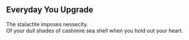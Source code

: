 Everyday You Upgrade
--------------------
The stalactite imposes nessecity.  
Of your dull shades of cashmire sea shell when you hold out your heart.  

